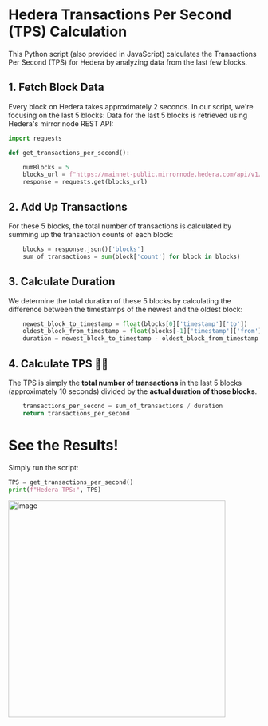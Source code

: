 # Hedera Transactions Per Second (TPS) Calculation

This Python script (also provided in JavaScript) calculates the Transactions Per Second (TPS) for Hedera by analyzing data from the last few blocks.

## 1. Fetch Block Data

Every block on Hedera takes approximately 2 seconds. In our script, we're focusing on the last 5 blocks:
Data for the last 5 blocks is retrieved using Hedera's mirror node REST API:

```python
import requests

def get_transactions_per_second():

    numBlocks = 5
    blocks_url = f"https://mainnet-public.mirrornode.hedera.com/api/v1/blocks?limit={numBlocks}"
    response = requests.get(blocks_url)
```

## 2. Add Up Transactions

For these 5 blocks, the total number of transactions is calculated by summing up the transaction counts of each block:

```python
    blocks = response.json()['blocks']
    sum_of_transactions = sum(block['count'] for block in blocks)
```

## 3. Calculate Duration

We determine the total duration of these 5 blocks by calculating the difference between the timestamps of the newest and the oldest block:

```python
    newest_block_to_timestamp = float(blocks[0]['timestamp']['to'])
    oldest_block_from_timestamp = float(blocks[-1]['timestamp']['from'])
    duration = newest_block_to_timestamp - oldest_block_from_timestamp
```

## 4. Calculate TPS 🎉🎉

The TPS is simply the **total number of transactions** in the last 5 blocks (approximately 10 seconds) divided by the **actual duration of those blocks**.

```python
    transactions_per_second = sum_of_transactions / duration
    return transactions_per_second
```

# See the Results!

Simply run the script:

```python
TPS = get_transactions_per_second()
print(f"Hedera TPS:", TPS)
```

<img width="435" alt="image" src="https://github.com/ed-marquez/hedera-tps-calculator/assets/72571340/615e51d7-8ec5-48d7-8ee7-38828b9453ff">
